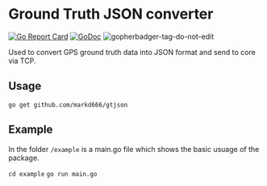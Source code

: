 # Ground Truth JSON converter
[![Go Report Card](https://goreportcard.com/badge/github.com/markd666/gtjson)](https://goreportcard.com/report/github.com/markd666/gtjson)
[![GoDoc](https://godoc.org/github.com/markd666/gtjson?status.svg)](https://godoc.org/github.com/markd666/gtjson)
![gopherbadger-tag-do-not-edit]()

Used to convert GPS ground truth data into JSON format and send to core via TCP.

## Usage

`go get github.com/markd666/gtjson`

## Example

In the folder `/example` is a main.go file which shows the basic usuage of the package. 

`cd example`
`go run main.go`
